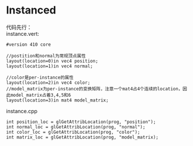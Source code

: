 # Instanced
代码先行：<br>instance.vert: 

	#version 410 core

	//postition和normal为常规顶点属性
	layout(location=0)in vec4 position;
	layout(location=1)in vec4 normal;
	
	//color是per-instance的属性
	layout(location=2)in vec4 color;
	//model_matrix为per-instance的变换矩阵，注意一个mat4占4个连续的location，因此model_matrix占着3,4,5和6
	layout(location=3)in mat4 model_matrix;

instance.cpp
	
	int position_loc = glGetAttribLocation(prog, "position");
	int normal_loc = glGetAttribLocation(prog, "normal");
	int color_loc = glGetAttribLocation(prog, "color");
	int matrix_loc = glGetAttribLocation(prog, "model_matrix);
